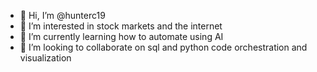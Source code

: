 - 👋 Hi, I’m @hunterc19
- 👀 I’m interested in stock markets and the internet
- 🌱 I’m currently learning how to automate using AI
- 💞️ I’m looking to collaborate on sql and python code orchestration and visualization

<!---
hunterc19/hunterc19 is a ✨ special ✨ repository because its `README.md` (this file) appears on your GitHub profile.
You can click the Preview link to take a look at your changes.
--->
